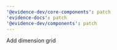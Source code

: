 ```yaml
---
'@evidence-dev/core-components': patch
'evidence-docs': patch
'@evidence-dev/components': patch
---
```


Add dimension grid

